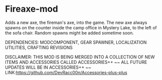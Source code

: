 # Fireaxe-mod
Adds a new axe, the fireman's axe, into the game.
The new axe always spawns on the counter inside the camp office in Mystery Lake, to the left of the sofa chair. Random spawns might be added sometime soon.

DEPENDENCIES:
MODCOMPONENT, GEAR SPAWNER, LOCALIZATION UTILITIES, CRAFTING REVISIONS

DISCLAIMER: THIS MOD IS BEING MERGED INTO A COLLECTION OF NEW ITEMS AND ACCESSORIES CALLED ACCESSORIES++ ~~ ALL FUTURE UPDATES WILL BE IN ACCESSORIES++ ~~ LINK:https://github.com/DevRacc00n/Accessories-plus-plus
